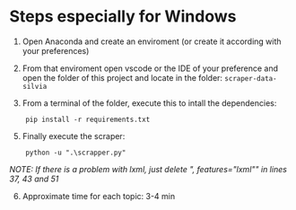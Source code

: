 # Steps especially for Windows
1. Open Anaconda and create an enviroment (or create it according with your preferences)
2. From that enviroment open vscode or the IDE of your preference and open the folder of this project and locate in the folder: `scraper-data-silvia`

3. From a terminal of the folder, execute this to intall the dependencies:

```
    pip install -r requirements.txt
```
5. Finally execute the scraper:

```
    python -u ".\scrapper.py"
```

*NOTE: If there is a problem with lxml, just delete ", features="lxml"" in lines 37, 43 and 51*

6. Approximate time for each topic: 3-4 min
